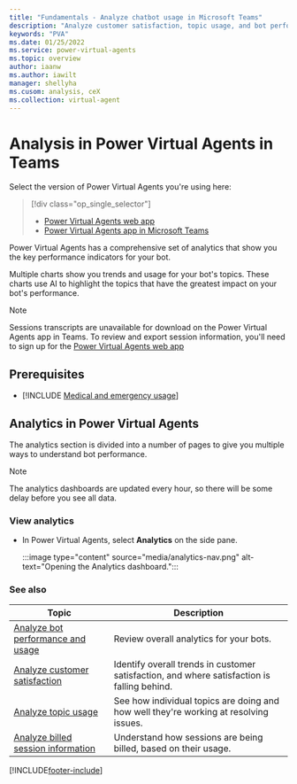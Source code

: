 ```yaml
---
title: "Fundamentals - Analyze chatbot usage in Microsoft Teams"
description: "Analyze customer satisfaction, topic usage, and bot performance in the Power Virtual Agents app in Microsoft Teams."
keywords: "PVA"
ms.date: 01/25/2022
ms.service: power-virtual-agents
ms.topic: overview
author: iaanw
ms.author: iawilt
manager: shellyha
ms.cusom: analysis, ceX
ms.collection: virtual-agent
---
```


# Analysis in Power Virtual Agents in Teams

Select the version of Power Virtual Agents you're using here:

> [!div class="op_single_selector"]
>
> - [Power Virtual Agents web app](../analytics-overview.md)
> - [Power Virtual Agents app in Microsoft Teams](analytics-overview-teams.md)

Power Virtual Agents has a comprehensive set of analytics that show you the key performance indicators for your bot.

Multiple charts show you trends and usage for your bot's topics. These charts use AI to highlight the topics that have the greatest impact on your bot's performance.

> [!NOTE]
> Sessions transcripts are unavailable for download on the Power Virtual Agents app in Teams. To review and export session information, you'll need to sign up for the [Power Virtual Agents web app](../requirements-licensing-subscriptions.md)

## Prerequisites

- [!INCLUDE [Medical and emergency usage](includes/pva-usage-limitations-teams.md)]

## Analytics in Power Virtual Agents

The analytics section is divided into a number of pages to give you multiple ways to understand bot performance.

> [!NOTE]
> The analytics dashboards are updated every hour, so there will be some delay before you see all data.

### View analytics

- In Power Virtual Agents, select **Analytics** on the side pane.

  :::image type="content" source="media/analytics-nav.png" alt-text="Opening the Analytics dashboard.":::

### See also

| Topic                                                                    | Description                                                                                 |
| ------------------------------------------------------------------------ | ------------------------------------------------------------------------------------------- |
| [Analyze bot performance and usage](analytics-summary-teams.md)          | Review overall analytics for your bots.                                                     |
| [Analyze customer satisfaction](analytics-csat-teams.md)                 | Identify overall trends in customer satisfaction, and where satisfaction is falling behind. |
| [Analyze topic usage](analytics-topic-details-teams.md)                  | See how individual topics are doing and how well they're working at resolving issues.       |
| [Analyze billed session information](analytics-billed-sessions-teams.md) | Understand how sessions are being billed, based on their usage.                             |

[!INCLUDE[footer-include](../includes/footer-banner.md)]
